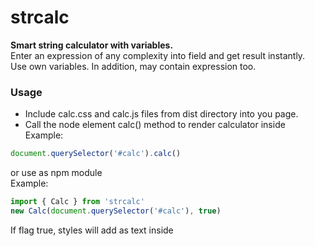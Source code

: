 # strcalc

**Smart string calculator with variables.**  
Enter an expression of any complexity into field and get result instantly.  
Use own variables. In addition, may contain expression too.  

### Usage
- Include calc.css and calc.js files from dist directory into you page.  
- Call the node element calc() method to render calculator inside  
Example:  
```js
document.querySelector('#calc').calc() 
```
or use as npm module  
Example:
```js
import { Calc } from 'strcalc'
new Calc(document.querySelector('#calc'), true)
```
If flag true, styles will add as text inside <style> element  
By default styles not include  

Availiable operations:  
```js
^ / * + - %
```
Availiable functions:  
```js
sin()  
cos()  
abs()  
sqrt()  
exp()  
tg()  
ctg()  
logN()
ln() 
sec()  
cosec()  
arcsin()  
arccos()  
arcctg()  
sh()  
ch()  
th()  
cth()  
sgn()  
```
